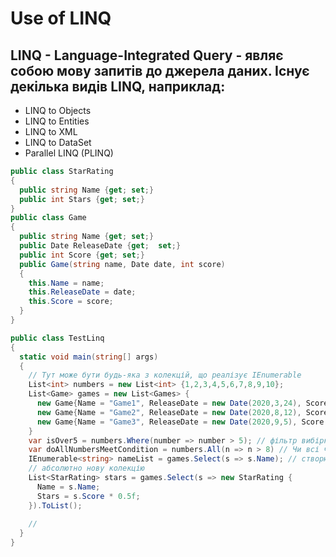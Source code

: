 # Use of LINQ
## LINQ - Language-Integrated Query - являє собою мову запитів до джерела даних. Існує декілька видів LINQ, наприклад: 
- LINQ to Objects
- LINQ to Entities
- LINQ to XML
- LINQ to DataSet
- Parallel LINQ (PLINQ)

```csharp
public class StarRating
{
  public string Name {get; set;}
  public int Stars {get; set;}
}
public class Game
{
  public string Name {get; set;}
  public Date ReleaseDate {get;  set;}
  public int Score {get; set;}
  public Game(string name, Date date, int score)
  {
    this.Name = name;
    this.ReleaseDate = date;
    this.Score = score;
  }
}

public class TestLinq
{
  static void main(string[] args)
  {
    // Тут може бути будь-яка з колекцій, що реалізує IEnumerable
    List<int> numbers = new List<int> {1,2,3,4,5,6,7,8,9,10};
    List<Game> games = new List<Games> {
      new Game{Name = "Game1", ReleaseDate = new Date(2020,3,24), Score = 9 },
      new Game{Name = "Game2", ReleaseDate = new Date(2020,8,12), Score = 7 },
      new Game{Name = "Game3", ReleaseDate = new Date(2020,9,5), Score = 10 }
    }
    var isOver5 = numbers.Where(number => number > 5); // фільтр вибірки, для отримання підмножини з вибірки. всередині повинна бути умова
    var doAllNumbersMeetCondition = numbers.All(n => n > 8) // Чи всі числа більше 8?
    IEnumerable<string> nameList = games.Select(s => s.Name); // створюємо окремо колекцію з вибраних даних. Select також може створити
    // абсолютно нову колекцію
    List<StarRating> stars = games.Select(s => new StarRating {
      Name = s.Name;
      Stars = s.Score * 0.5f;
    }).ToList();
    
    // 
  }
}
```
